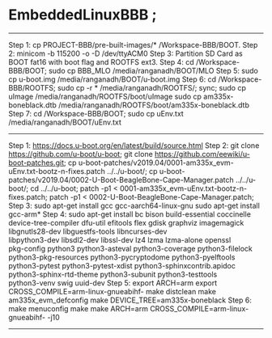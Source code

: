 # EmbeddedLinuxBBB ;

------------------------------------------------------------------------------

Step 1:
cp PROJECT-BBB/pre-built-images/* /Workspace-BBB/BOOT.
Step 2:
minicom -b 115200 -o -D /dev/ttyACM0
Step 3:
Partition SD Card as BOOT fat16 with boot flag and ROOTFS ext3.
Step 4:
cd /Workspace-BBB/BOOT; 
sudo cp BBB_MLO /media/ranganadh/BOOT/MLO
Step 5:
sudo cp u-boot.img /media/ranganadh/BOOT/u-boot.img
Step 6:
cd /Workspace-BBB/ROOTFS; 
sudo cp -r * /media/ranganadh/ROOTFS/; sync;
sudo cp uImage /media/ranganadh/ROOTFS/boot/uImage
sudo cp am335x-boneblack.dtb /media/ranganadh/ROOTFS/boot/am335x-boneblack.dtb
Step 7:
cd /Workspace-BBB/BOOT; 
sudo cp uEnv.txt /media/ranganadh/BOOT/uEnv.txt

------------------------------------------------------------------------------

Step 1:
https://docs.u-boot.org/en/latest/build/source.html
Step 2:
git clone https://github.com/u-boot/u-boot;
git clone https://github.com/eewiki/u-boot-patches.git;
cp u-boot-patches/v2019.04/0001-am335x_evm-uEnv.txt-bootz-n-fixes.patch ../../u-boot/;
cp u-boot-patches/v2019.04/0002-U-Boot-BeagleBone-Cape-Manager.patch ../../u-boot/;
cd ../../u-boot;
patch -p1 < 0001-am335x_evm-uEnv.txt-bootz-n-fixes.patch;
patch -p1 < 0002-U-Boot-BeagleBone-Cape-Manager.patch;
Step 3:
sudo apt-get install gcc gcc-aarch64-linux-gnu
sudo apt-get install gcc-arm*
Step 4:
sudo apt-get install bc bison build-essential coccinelle \
  device-tree-compiler dfu-util efitools flex gdisk graphviz imagemagick \
  libgnutls28-dev libguestfs-tools libncurses-dev \
  libpython3-dev libsdl2-dev libssl-dev lz4 lzma lzma-alone openssl \
  pkg-config python3 python3-asteval python3-coverage python3-filelock \
  python3-pkg-resources python3-pycryptodome python3-pyelftools \
  python3-pytest python3-pytest-xdist python3-sphinxcontrib.apidoc \
  python3-sphinx-rtd-theme python3-subunit python3-testtools \
  python3-venv swig uuid-dev
Step 5:
export ARCH=arm 
export CROSS_COMPILE=arm-linux-gnueabihf-
make distclean
make am335x_evm_defconfig
make DEVICE_TREE=am335x-boneblack
Step 6:
make menuconfig
make
make ARCH=arm CROSS_COMPILE=arm-linux-gnueabihf- -j10

------------------------------------------------------------------------------
